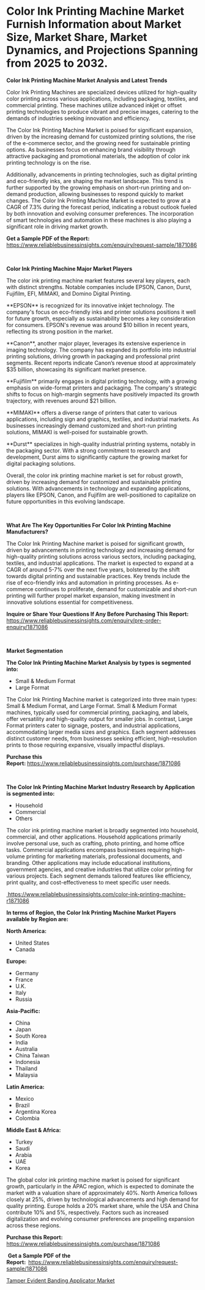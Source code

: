 <p><h1>Color Ink Printing Machine Market Furnish Information about Market Size, Market Share, Market Dynamics, and Projections Spanning from 2025 to 2032.</h1></p><p><strong>Color Ink Printing Machine Market Analysis and Latest Trends</strong></p>
<p><p>Color Ink Printing Machines are specialized devices utilized for high-quality color printing across various applications, including packaging, textiles, and commercial printing. These machines utilize advanced inkjet or offset printing technologies to produce vibrant and precise images, catering to the demands of industries seeking innovation and efficiency.</p><p>The Color Ink Printing Machine Market is poised for significant expansion, driven by the increasing demand for customized printing solutions, the rise of the e-commerce sector, and the growing need for sustainable printing options. As businesses focus on enhancing brand visibility through attractive packaging and promotional materials, the adoption of color ink printing technology is on the rise. </p><p>Additionally, advancements in printing technologies, such as digital printing and eco-friendly inks, are shaping the market landscape. This trend is further supported by the growing emphasis on short-run printing and on-demand production, allowing businesses to respond quickly to market changes. The Color Ink Printing Machine Market is expected to grow at a CAGR of 7.3% during the forecast period, indicating a robust outlook fueled by both innovation and evolving consumer preferences. The incorporation of smart technologies and automation in these machines is also playing a significant role in driving market growth.</p></p>
<p><strong>Get a Sample PDF of the Report:&nbsp;</strong> <a href="https://www.reliablebusinessinsights.com/enquiry/request-sample/1871086?utm_campaign=2454&utm_medium=2&utm_source=Github&utm_content=ia&utm_term=28022025&utm_id=color-ink-printing-machine">https://www.reliablebusinessinsights.com/enquiry/request-sample/1871086</a></p>
<p>&nbsp;</p>
<p><strong>Color Ink Printing Machine Major Market Players</strong></p>
<p><p>The color ink printing machine market features several key players, each with distinct strengths. Notable companies include EPSON, Canon, Durst, Fujifilm, EFI, MIMAKI, and Domino Digital Printing.</p><p>**EPSON** is recognized for its innovative inkjet technology. The company's focus on eco-friendly inks and printer solutions positions it well for future growth, especially as sustainability becomes a key consideration for consumers. EPSON's revenue was around $10 billion in recent years, reflecting its strong position in the market.</p><p>**Canon**, another major player, leverages its extensive experience in imaging technology. The company has expanded its portfolio into industrial printing solutions, driving growth in packaging and professional print segments. Recent reports indicate Canon’s revenue stood at approximately $35 billion, showcasing its significant market presence.</p><p>**Fujifilm** primarily engages in digital printing technology, with a growing emphasis on wide-format printers and packaging. The company's strategic shifts to focus on high-margin segments have positively impacted its growth trajectory, with revenues around $21 billion.</p><p>**MIMAKI** offers a diverse range of printers that cater to various applications, including sign and graphics, textiles, and industrial markets. As businesses increasingly demand customized and short-run printing solutions, MIMAKI is well-poised for sustainable growth.</p><p>**Durst** specializes in high-quality industrial printing systems, notably in the packaging sector. With a strong commitment to research and development, Durst aims to significantly capture the growing market for digital packaging solutions.</p><p>Overall, the color ink printing machine market is set for robust growth, driven by increasing demand for customized and sustainable printing solutions. With advancements in technology and expanding applications, players like EPSON, Canon, and Fujifilm are well-positioned to capitalize on future opportunities in this evolving landscape.</p></p>
<p>&nbsp;</p>
<p><strong>What Are The Key Opportunities For Color Ink Printing Machine Manufacturers?</strong></p>
<p><p>The Color Ink Printing Machine market is poised for significant growth, driven by advancements in printing technology and increasing demand for high-quality printing solutions across various sectors, including packaging, textiles, and industrial applications. The market is expected to expand at a CAGR of around 5-7% over the next five years, bolstered by the shift towards digital printing and sustainable practices. Key trends include the rise of eco-friendly inks and automation in printing processes. As e-commerce continues to proliferate, demand for customizable and short-run printing will further propel market expansion, making investment in innovative solutions essential for competitiveness.</p></p>
<p><strong>Inquire or Share Your Questions If Any Before Purchasing This Report:</strong> <a href="https://www.reliablebusinessinsights.com/enquiry/pre-order-enquiry/1871086?utm_campaign=2454&utm_medium=2&utm_source=Github&utm_content=ia&utm_term=28022025&utm_id=color-ink-printing-machine">https://www.reliablebusinessinsights.com/enquiry/pre-order-enquiry/1871086</a></p>
<p>&nbsp;</p>
<p><strong>Market Segmentation</strong></p>
<p><strong>The Color Ink Printing Machine Market Analysis by types is segmented into:</strong></p>
<p><ul><li>Small & Medium Format</li><li>Large Format</li></ul></p>
<p><p>The Color Ink Printing Machine market is categorized into three main types: Small & Medium Format, and Large Format. Small & Medium Format machines, typically used for commercial printing, packaging, and labels, offer versatility and high-quality output for smaller jobs. In contrast, Large Format printers cater to signage, posters, and industrial applications, accommodating larger media sizes and graphics. Each segment addresses distinct customer needs, from businesses seeking efficient, high-resolution prints to those requiring expansive, visually impactful displays.</p></p>
<p><strong>Purchase this Report:&nbsp;</strong><a href="https://www.reliablebusinessinsights.com/purchase/1871086?utm_campaign=2454&utm_medium=2&utm_source=Github&utm_content=ia&utm_term=28022025&utm_id=color-ink-printing-machine">https://www.reliablebusinessinsights.com/purchase/1871086</a></p>
<p>&nbsp;</p>
<p><strong>The Color Ink Printing Machine Market Industry Research by Application is segmented into:</strong></p>
<p><ul><li>Household</li><li>Commercial</li><li>Others</li></ul></p>
<p><p>The color ink printing machine market is broadly segmented into household, commercial, and other applications. Household applications primarily involve personal use, such as crafting, photo printing, and home office tasks. Commercial applications encompass businesses requiring high-volume printing for marketing materials, professional documents, and branding. Other applications may include educational institutions, government agencies, and creative industries that utilize color printing for various projects. Each segment demands tailored features like efficiency, print quality, and cost-effectiveness to meet specific user needs.</p></p>
<p><a href="https://www.reliablebusinessinsights.com/color-ink-printing-machine-r1871086?utm_campaign=2454&utm_medium=2&utm_source=Github&utm_content=ia&utm_term=28022025&utm_id=color-ink-printing-machine">&nbsp;https://www.reliablebusinessinsights.com/color-ink-printing-machine-r1871086</a></p>
<p><strong>In terms of Region, the Color Ink Printing Machine Market Players available by Region are:</strong></p>
<p>
    <p> <strong> North America: </strong>
        <ul>
            <li>United States</li>
            <li>Canada</li>
        </ul>
        </p> 
    <p> <strong> Europe: </strong>
        <ul>
            <li>Germany</li>
            <li>France</li>
            <li>U.K.</li>
            <li>Italy</li>
            <li>Russia</li>
        </ul>
        </p> 
    <p> <strong> Asia-Pacific: </strong>
        <ul>
            <li>China</li>
            <li>Japan</li>
            <li>South Korea</li>
            <li>India</li>
            <li>Australia</li>
            <li>China Taiwan</li>
            <li>Indonesia</li>
            <li>Thailand</li>
            <li>Malaysia</li>
        </ul>
        </p> 
    <p> <strong> Latin America: </strong>
        <ul>
            <li>Mexico</li>
            <li>Brazil</li>
            <li>Argentina Korea</li>
            <li>Colombia</li>
        </ul>
        </p> 
    <p> <strong> Middle East & Africa: </strong>
        <ul>
            <li>Turkey</li>
            <li>Saudi</li>
            <li>Arabia</li>
            <li>UAE</li>
            <li>Korea</li>
        </ul>
    </p>
    </p>
<p><p>The global color ink printing machine market is poised for significant growth, particularly in the APAC region, which is expected to dominate the market with a valuation share of approximately 40%. North America follows closely at 25%, driven by technological advancements and high demand for quality printing. Europe holds a 20% market share, while the USA and China contribute 10% and 5%, respectively. Factors such as increased digitalization and evolving consumer preferences are propelling expansion across these regions.</p></p>
<p><strong>Purchase this Report: </strong><a href="https://www.reliablebusinessinsights.com/purchase/1871086?utm_campaign=2454&utm_medium=2&utm_source=Github&utm_content=ia&utm_term=28022025&utm_id=color-ink-printing-machine">https://www.reliablebusinessinsights.com/purchase/1871086</a></p>
<p>&nbsp;<strong>Get a Sample PDF of the Report:&nbsp;&nbsp;</strong><a href="https://www.reliablebusinessinsights.com/enquiry/request-sample/1871086?utm_campaign=2454&utm_medium=2&utm_source=Github&utm_content=ia&utm_term=28022025&utm_id=color-ink-printing-machine">https://www.reliablebusinessinsights.com/enquiry/request-sample/1871086</a></p>
<p><strong></strong></p>
<p><p><a href="https://github.com/paullsiskec4/Market-Research-Report-List-1/blob/main/tamper-evident-banding-applicator-market.md?utm_campaign=2454&utm_medium=2&utm_source=Github&utm_content=ia&utm_term=28022025&utm_id=color-ink-printing-machine">Tamper Evident Banding Applicator Market</a></p></p>